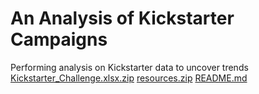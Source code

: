# An Analysis of Kickstarter Campaigns
Performing analysis on Kickstarter data to uncover trends
[Kickstarter_Challenge.xlsx.zip](https://github.com/AbagailKaitlin/kickstarter-analysis/files/9086408/Kickstarter_Challenge.xlsx.zip)
[resources.zip](https://github.com/AbagailKaitlin/kickstarter-analysis/files/9086416/resources.zip)
[README.md](https://github.com/AbagailKaitlin/kickstarter-analysis/files/9086427/README.md)
